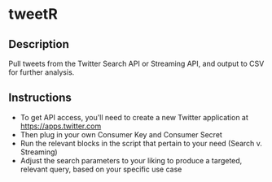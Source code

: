 # tweetR

## Description
Pull tweets from the Twitter Search API or Streaming API, and output to CSV for further analysis.

## Instructions
* To get API access, you'll need to create a new Twitter application at https://apps.twitter.com
* Then plug in your own Consumer Key and Consumer Secret
* Run the relevant blocks in the script that pertain to your need (Search v. Streaming)
* Adjust the search parameters to your liking to produce a targeted, relevant query, based on your specific use case
